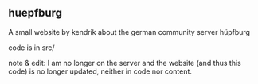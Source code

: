 ## huepfburg
A small website by kendrik about the german community server hüpfburg 

code is in src/

note & edit:
I am no longer on the server and the website (and thus this code) is no longer updated, neither in code nor content.

